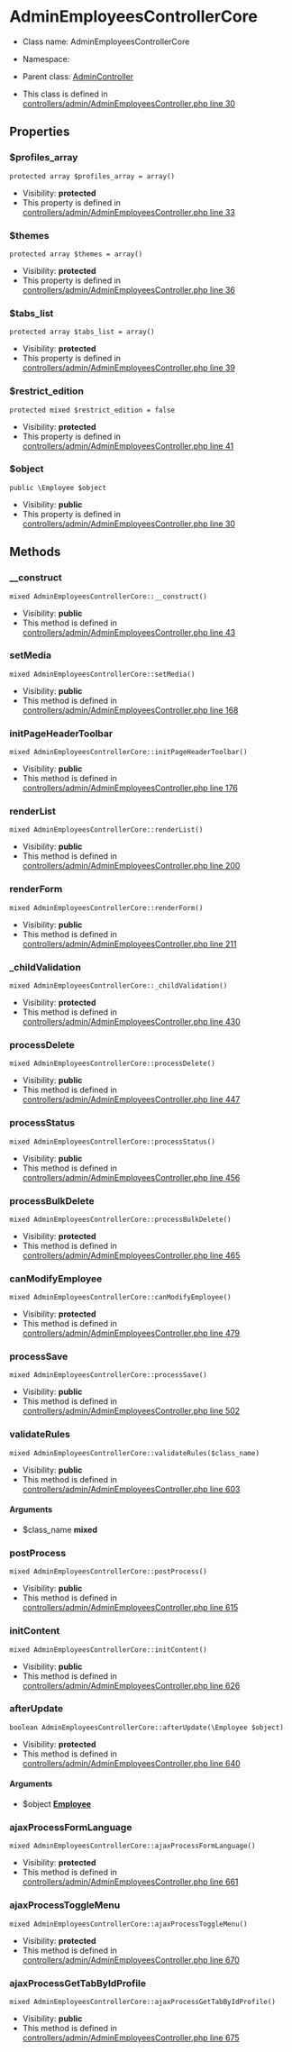 AdminEmployeesControllerCore
===============






* Class name: AdminEmployeesControllerCore
* Namespace: 
* Parent class: [AdminController](AdminControllerCore)

* This class is defined in [controllers/admin/AdminEmployeesController.php line 30](https://github.com/PrestaShop/PrestaShop/blob/1.6.1.1/controllers/admin/AdminEmployeesController.php#30)





Properties
----------


### $profiles_array

    protected array $profiles_array = array()





* Visibility: **protected**
* This property is defined in [controllers/admin/AdminEmployeesController.php line 33](https://github.com/PrestaShop/PrestaShop/blob/1.6.1.1/controllers/admin/AdminEmployeesController.php#33)


### $themes

    protected array $themes = array()





* Visibility: **protected**
* This property is defined in [controllers/admin/AdminEmployeesController.php line 36](https://github.com/PrestaShop/PrestaShop/blob/1.6.1.1/controllers/admin/AdminEmployeesController.php#36)


### $tabs_list

    protected array $tabs_list = array()





* Visibility: **protected**
* This property is defined in [controllers/admin/AdminEmployeesController.php line 39](https://github.com/PrestaShop/PrestaShop/blob/1.6.1.1/controllers/admin/AdminEmployeesController.php#39)


### $restrict_edition

    protected mixed $restrict_edition = false





* Visibility: **protected**
* This property is defined in [controllers/admin/AdminEmployeesController.php line 41](https://github.com/PrestaShop/PrestaShop/blob/1.6.1.1/controllers/admin/AdminEmployeesController.php#41)


### $object

    public \Employee $object





* Visibility: **public**
* This property is defined in [controllers/admin/AdminEmployeesController.php line 30](https://github.com/PrestaShop/PrestaShop/blob/1.6.1.1/controllers/admin/AdminEmployeesController.php#30)


Methods
-------


### __construct

    mixed AdminEmployeesControllerCore::__construct()





* Visibility: **public**
* This method is defined in [controllers/admin/AdminEmployeesController.php line 43](https://github.com/PrestaShop/PrestaShop/blob/1.6.1.1/controllers/admin/AdminEmployeesController.php#43)




### setMedia

    mixed AdminEmployeesControllerCore::setMedia()





* Visibility: **public**
* This method is defined in [controllers/admin/AdminEmployeesController.php line 168](https://github.com/PrestaShop/PrestaShop/blob/1.6.1.1/controllers/admin/AdminEmployeesController.php#168)




### initPageHeaderToolbar

    mixed AdminEmployeesControllerCore::initPageHeaderToolbar()





* Visibility: **public**
* This method is defined in [controllers/admin/AdminEmployeesController.php line 176](https://github.com/PrestaShop/PrestaShop/blob/1.6.1.1/controllers/admin/AdminEmployeesController.php#176)




### renderList

    mixed AdminEmployeesControllerCore::renderList()





* Visibility: **public**
* This method is defined in [controllers/admin/AdminEmployeesController.php line 200](https://github.com/PrestaShop/PrestaShop/blob/1.6.1.1/controllers/admin/AdminEmployeesController.php#200)




### renderForm

    mixed AdminEmployeesControllerCore::renderForm()





* Visibility: **public**
* This method is defined in [controllers/admin/AdminEmployeesController.php line 211](https://github.com/PrestaShop/PrestaShop/blob/1.6.1.1/controllers/admin/AdminEmployeesController.php#211)




### _childValidation

    mixed AdminEmployeesControllerCore::_childValidation()





* Visibility: **protected**
* This method is defined in [controllers/admin/AdminEmployeesController.php line 430](https://github.com/PrestaShop/PrestaShop/blob/1.6.1.1/controllers/admin/AdminEmployeesController.php#430)




### processDelete

    mixed AdminEmployeesControllerCore::processDelete()





* Visibility: **public**
* This method is defined in [controllers/admin/AdminEmployeesController.php line 447](https://github.com/PrestaShop/PrestaShop/blob/1.6.1.1/controllers/admin/AdminEmployeesController.php#447)




### processStatus

    mixed AdminEmployeesControllerCore::processStatus()





* Visibility: **public**
* This method is defined in [controllers/admin/AdminEmployeesController.php line 456](https://github.com/PrestaShop/PrestaShop/blob/1.6.1.1/controllers/admin/AdminEmployeesController.php#456)




### processBulkDelete

    mixed AdminEmployeesControllerCore::processBulkDelete()





* Visibility: **protected**
* This method is defined in [controllers/admin/AdminEmployeesController.php line 465](https://github.com/PrestaShop/PrestaShop/blob/1.6.1.1/controllers/admin/AdminEmployeesController.php#465)




### canModifyEmployee

    mixed AdminEmployeesControllerCore::canModifyEmployee()





* Visibility: **protected**
* This method is defined in [controllers/admin/AdminEmployeesController.php line 479](https://github.com/PrestaShop/PrestaShop/blob/1.6.1.1/controllers/admin/AdminEmployeesController.php#479)




### processSave

    mixed AdminEmployeesControllerCore::processSave()





* Visibility: **public**
* This method is defined in [controllers/admin/AdminEmployeesController.php line 502](https://github.com/PrestaShop/PrestaShop/blob/1.6.1.1/controllers/admin/AdminEmployeesController.php#502)




### validateRules

    mixed AdminEmployeesControllerCore::validateRules($class_name)





* Visibility: **public**
* This method is defined in [controllers/admin/AdminEmployeesController.php line 603](https://github.com/PrestaShop/PrestaShop/blob/1.6.1.1/controllers/admin/AdminEmployeesController.php#603)


#### Arguments
* $class_name **mixed**



### postProcess

    mixed AdminEmployeesControllerCore::postProcess()





* Visibility: **public**
* This method is defined in [controllers/admin/AdminEmployeesController.php line 615](https://github.com/PrestaShop/PrestaShop/blob/1.6.1.1/controllers/admin/AdminEmployeesController.php#615)




### initContent

    mixed AdminEmployeesControllerCore::initContent()





* Visibility: **public**
* This method is defined in [controllers/admin/AdminEmployeesController.php line 626](https://github.com/PrestaShop/PrestaShop/blob/1.6.1.1/controllers/admin/AdminEmployeesController.php#626)




### afterUpdate

    boolean AdminEmployeesControllerCore::afterUpdate(\Employee $object)





* Visibility: **protected**
* This method is defined in [controllers/admin/AdminEmployeesController.php line 640](https://github.com/PrestaShop/PrestaShop/blob/1.6.1.1/controllers/admin/AdminEmployeesController.php#640)


#### Arguments
* $object **[Employee](EmployeeCore)**



### ajaxProcessFormLanguage

    mixed AdminEmployeesControllerCore::ajaxProcessFormLanguage()





* Visibility: **protected**
* This method is defined in [controllers/admin/AdminEmployeesController.php line 661](https://github.com/PrestaShop/PrestaShop/blob/1.6.1.1/controllers/admin/AdminEmployeesController.php#661)




### ajaxProcessToggleMenu

    mixed AdminEmployeesControllerCore::ajaxProcessToggleMenu()





* Visibility: **protected**
* This method is defined in [controllers/admin/AdminEmployeesController.php line 670](https://github.com/PrestaShop/PrestaShop/blob/1.6.1.1/controllers/admin/AdminEmployeesController.php#670)




### ajaxProcessGetTabByIdProfile

    mixed AdminEmployeesControllerCore::ajaxProcessGetTabByIdProfile()





* Visibility: **public**
* This method is defined in [controllers/admin/AdminEmployeesController.php line 675](https://github.com/PrestaShop/PrestaShop/blob/1.6.1.1/controllers/admin/AdminEmployeesController.php#675)



